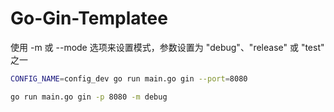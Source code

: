 <!--
 * @Author: kingford
 * @Date: 2023-03-18 23:30:32
 * @LastEditTime: 2023-03-22 01:12:46
-->

# Go-Gin-Templatee

使用 -m 或 --mode 选项来设置模式，参数设置为 "debug"、"release" 或 "test" 之一

```bash
CONFIG_NAME=config_dev go run main.go gin --port=8080

go run main.go gin -p 8080 -m debug

```
